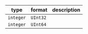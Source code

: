 | type | format | description |
|---|---|---|
| `integer` | `UInt32` |  |
| `integer` | `UInt64` |  |
